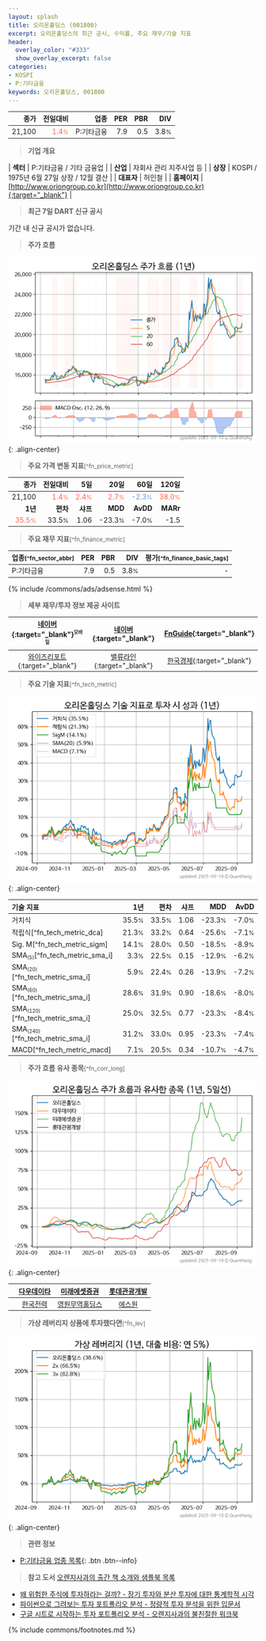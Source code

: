 ```yaml
---
layout: splash
title: 오리온홀딩스 (001800)
excerpt: 오리온홀딩스의 최근 공시, 수익률, 주요 재무/기술 지표
header:
  overlay_color: "#333"
  show_overlay_excerpt: false
categories:
- KOSPI
- P:기타금융
keywords: 오리온홀딩스, 001800
---
```


| **종가** | **전일대비** | **업종** | **PER** | **PBR** | **DIV** |
| -------: | -----------: | -------: | ------: | ------: | ------: |
| 21,100 | <span style="color: tomato">1.4<small>%</small></span> | P:기타금융 | 7.9 | 0.5 | 3.8<small>%</small> |

<!-- more -->


> **기업 개요**<a id="company"></a>

| <span style="white-space:nowrap;">**섹터**</span> | P:기타금융 / 기타 금융업 |
| <span style="white-space:nowrap;">**산업**</span> | 자회사 관리 지주사업 등 |
| <span style="white-space:nowrap;">**상장**</span> | KOSPI / 1975년 6월 27일 상장 / 12월 결산 |
| <span style="white-space:nowrap;">**대표자**</span> | 허인철 |
| <span style="white-space:nowrap;">**홈페이지**</span> | [http://www.oriongroup.co.kr](http://www.oriongroup.co.kr){:target="_blank"} |


> **최근 7일 DART 신규 공시**<a id="dart"></a>

기간 내 신규 공시가 없습니다.


> **주가 흐름**<a id="price"></a>

![001800](/stock/images/001800.png){: .align-center}


> **주요 가격 변동 지표**<small>[^fn_price_metric]</small>

| **종가** | **전일대비** | **5일** | **20일** | **60일** | **120일** |
| -------: | -----------: | ------: | -------: | -------: | --------: |
| 21,100 | <span style="color: tomato">1.4<small>%</small></span> | <span style="color: tomato">2.4<small>%</small></span> | <span style="color: tomato">2.7<small>%</small></span> | <span style="color: cornflowerblue">-2.3<small>%</small></span> | <span style="color: tomato">38.0<small>%</small></span> |
| **1년** | **편차** | **샤프** | **MDD** | **AvDD** | **MARr** |
| <span style="color: tomato">35.5<small>%</small></span> | 33.5<small>%</small> | 1.06 | -23.3<small>%</small> | -7.0<small>%</small> | -1.5 |


> **주요 재무 지표**<small>[^fn_finance_metric]</small>

| **업종**<small>[^fn_sector_abbr]</small> | **PER** | **PBR** | **DIV** | **평가**<small>[^fn_finance_basic_tags]</small> |
| :--------------------------------------- | ------: | ------: | ------: | ----------------------------------------------: |
| P:기타금융 | 7.9 | 0.5 | 3.8<small>%</small> | - |



{% include /commons/ads/adsense.html %}

> **세부 재무/투자 정보 제공 사이트**

| [네이버](https://m.stock.naver.com/domestic/stock/001800/finance/summary){:target="_blank"}<sup><small>모바일</small></sup> | [네이버](https://finance.naver.com/item/coinfo.naver?code=001800){:target="_blank"} | [FnGuide](https://comp.fnguide.com/SVO2/ASP/SVD_Invest.asp?gicode=A001800&MenuYn=Y){:target="_blank"} |
| :---: | :---: | :---: |
| [와이즈리포트](https://comp.wisereport.co.kr/company/c1040001.aspx?cmp_cd=001800){:target="_blank"} | [밸류라인](https://www.valueline.co.kr/finance/summary/001800){:target="_blank"} | [한국경제](https://markets.hankyung.com/stock/001800/financial-summary){:target="_blank"} |


> **주요 기술 지표**<small>[^fn_tech_metric]</small>


![001800](/stock/images/001800_tech.png){: .align-center}

| **기술 지표** | **1년** | **편차** | **샤프** | **MDD** | **AvDD** |
| :------------ | ------: | -----------: | -------: | ------: | -------: |
| 거치식 | 35.5<small>%</small> | 33.5<small>%</small> | 1.06 | -23.3<small>%</small> | -7.0<small>%</small> |
| 적립식[^fn_tech_metric_dca] | 21.3<small>%</small> | 33.2<small>%</small> | 0.64 | -25.6<small>%</small> | -7.1<small>%</small> |
| Sig. M[^fn_tech_metric_sigm] | 14.1<small>%</small> | 28.0<small>%</small> | 0.50 | -18.5<small>%</small> | -8.9<small>%</small> |
| SMA<small><sub>(5)</sub></small>[^fn_tech_metric_sma_i] | 3.3<small>%</small> | 22.5<small>%</small> | 0.15 | -12.9<small>%</small> | -6.2<small>%</small> |
| SMA<small><sub>(20)</sub></small>[^fn_tech_metric_sma_i] | 5.9<small>%</small> | 22.4<small>%</small> | 0.26 | -13.9<small>%</small> | -7.2<small>%</small> |
| SMA<small><sub>(60)</sub></small>[^fn_tech_metric_sma_i] | 28.6<small>%</small> | 31.9<small>%</small> | 0.90 | -18.6<small>%</small> | -8.0<small>%</small> |
| SMA<small><sub>(120)</sub></small>[^fn_tech_metric_sma_i] | 25.0<small>%</small> | 32.5<small>%</small> | 0.77 | -23.3<small>%</small> | -8.4<small>%</small> |
| SMA<small><sub>(240)</sub></small>[^fn_tech_metric_sma_i] | 31.2<small>%</small> | 33.0<small>%</small> | 0.95 | -23.3<small>%</small> | -7.4<small>%</small> |
| MACD[^fn_tech_metric_macd] | 7.1<small>%</small> | 20.5<small>%</small> | 0.34 | -10.7<small>%</small> | -4.7<small>%</small> |


> **주가 흐름 유사 종목**<a id="corr"></a><small>[^fn_corr_long]</small>

![001800](/stock/images/001800_corr.png){: .align-center}

|       | [다우데이타](/032190/) | [미래에셋증권](/006800/) | [롯데관광개발](/032350/) |
| :---: | :------------------------------------: | :------------------------------------: | :------------------------------------: |
|       | [한국전력](/015760/) | [영원무역홀딩스](/009970/) | [에스원](/012750/) |


> **가상 레버리지 상품에 투자했다면**<a id="2x"></a><small>[^fn_lev]</small>

![001800](/stock/images/001800_2x.png){: .align-center}


> **관련 정보**

- [P:기타금융 업종 목록](/stats/sector/kospi_업종_기타금융_종목/){: .btn .btn--info}

> **참고 도서** [오렌지사과의 출간 책 소개와 샘플북 목록](https://kongdori.tistory.com/691)

- [왜 위험한 주식에 투자하라는 걸까? - 장기 투자와 분산 투자에 대한 통계학적 시각](https://kongdori.tistory.com/421)
- [파이썬으로 그려보는 투자 포트폴리오 분석  - 정량적 투자 분석을 위한 입문서](https://kongdori.tistory.com/643)
- [구글 시트로 시작하는 투자 포트폴리오 분석 - 오렌지사과의 불친절한 워크북](https://kongdori.tistory.com/449)


{% include commons/footnotes.md %}